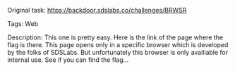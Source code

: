 Original task: https://backdoor.sdslabs.co/challenges/BRWSR

Tags: Web

Description:
This one is pretty easy. Here is the link of the page where the flag is there. This page opens only in a specific browser which is developed by the folks of SDSLabs. But unfortunately this browser is only availiable for internal use. See if you can find the flag...
